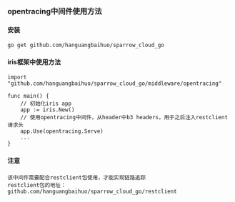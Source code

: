 ### opentracing中间件使用方法

#### 安装

    go get github.com/hanguangbaihuo/sparrow_cloud_go

#### iris框架中使用方法

    import "github.com/hanguangbaihuo/sparrow_cloud_go/middleware/opentracing"

    func main() {
	    // 初始化iris app
	    app := iris.New()
	    // 使用opentracing中间件，从header中b3 headers，用于之后注入restclient请求头
	    app.Use(opentracing.Serve)
        ...
    }

#### 注意

	该中间件需要配合restclient包使用，才能实现链路追踪
	restclient包的地址：github.com/hanguangbaihuo/sparrow_cloud_go/restclient

